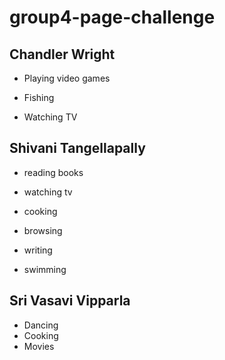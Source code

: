 # group4-page-challenge


## Chandler Wright 

* Playing video games

* Fishing

* Watching TV

## Shivani Tangellapally 


* reading books

* watching tv

* cooking

* browsing

* writing

* swimming







## Sri Vasavi Vipparla

* Dancing
* Cooking
* Movies
